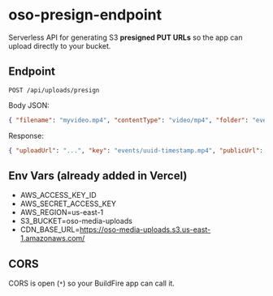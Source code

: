 # oso-presign-endpoint

Serverless API for generating S3 **presigned PUT URLs** so the app can upload directly to your bucket.

## Endpoint
`POST /api/uploads/presign`

Body JSON:
```json
{ "filename": "myvideo.mp4", "contentType": "video/mp4", "folder": "events" }
```

Response:
```json
{ "uploadUrl": "...", "key": "events/uuid-timestamp.mp4", "publicUrl": "https://..." }
```

## Env Vars (already added in Vercel)
- AWS_ACCESS_KEY_ID
- AWS_SECRET_ACCESS_KEY
- AWS_REGION=us-east-1
- S3_BUCKET=oso-media-uploads
- CDN_BASE_URL=https://oso-media-uploads.s3.us-east-1.amazonaws.com/

## CORS
CORS is open (`*`) so your BuildFire app can call it.

